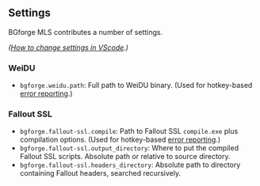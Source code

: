 ## Settings

BGforge MLS contributes a number of settings.

_([How to change settings in VScode](https://code.visualstudio.com/docs/getstarted/settings).)_

### WeiDU
- `bgforge.weidu.path`: Full path to WeiDU binary. (Used for hotkey-based [error reporting](https://github.com/BGforgeNet/VScode-BGforge-MLS/#error-reporting).)

### Fallout SSL
- `bgforge.fallout-ssl.compile`: Path to Fallout SSL `compile.exe` plus compilation options. (Used for hotkey-based [error reporting](https://github.com/BGforgeNet/VScode-BGforge-MLS/#error-reporting).)
- `bgforge.fallout-ssl.output_directory`: Where to put the compiled Fallout SSL scripts. Absolute path or relative to source directory.
- `bgforge.fallout-ssl.headers_directory`: Absolute path to directory containing Fallout headers, searched recursively.
